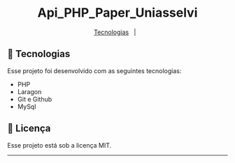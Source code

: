 <h1 align="center"> Api_PHP_Paper_Uniasselvi </h1>

<p align="center">
  <a href="#-tecnologias">Tecnologias</a>&nbsp;&nbsp;&nbsp;|&nbsp;&nbsp;&nbsp;
</p>

## 🚀 Tecnologias

Esse projeto foi desenvolvido com as seguintes tecnologias:

- PHP
- Laragon
- Git e Github
- MySql

## :memo: Licença

Esse projeto está sob a licença MIT.

---
